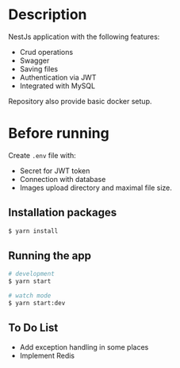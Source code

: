 # Description

NestJs application with the following features:
* Crud operations
* Swagger
* Saving files
* Authentication via JWT
* Integrated with MySQL

Repository also provide basic docker setup.

# Before running

Create ``.env`` file with:
- Secret for JWT token
- Connection with database
- Images upload directory and maximal file size.

## Installation packages

```bash
$ yarn install
```

## Running the app

```bash
# development
$ yarn start

# watch mode
$ yarn start:dev
```

## To Do List
* Add exception handling in some places
* Implement Redis